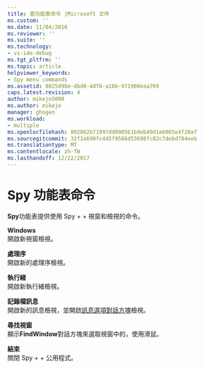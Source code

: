 ```yaml
---
title: 查功能表命令 |Microsoft 文件
ms.custom: ''
ms.date: 11/04/2016
ms.reviewer: ''
ms.suite: ''
ms.technology:
- vs-ide-debug
ms.tgt_pltfrm: ''
ms.topic: article
helpviewer_keywords:
- Spy menu commands
ms.assetid: 802549be-dbd8-4df0-a18b-971900eaa769
caps.latest.revision: 4
author: mikejo5000
ms.author: mikejo
manager: ghogen
ms.workload:
- multiple
ms.openlocfilehash: 892802b71997dd090561b9eb49d1e6065e4f28af
ms.sourcegitcommit: 32f1a690fc445f9586d53698fc82c7debd784eeb
ms.translationtype: MT
ms.contentlocale: zh-TW
ms.lasthandoff: 12/22/2017
---
```

# <a name="spy-menu-commands"></a>Spy 功能表命令
**Spy**功能表提供使用 Spy + + 視窗和檢視的命令。  
  
 **Windows**  
 開啟新視窗檢視。  
  
 **處理序**  
 開啟新的處理序檢視。  
  
 **執行緒**  
 開啟新執行緒檢視。  
  
 **記錄檔訊息**  
 開啟新的訊息檢視，並開啟[訊息選項對話方塊](../debugger/message-options-dialog-box.md)檢視。  
  
 **尋找視窗**  
 顯示**FindWindow**對話方塊來選取視窗中的，使用滑鼠。  
  
 **結束**  
 關閉 Spy + + 公用程式。